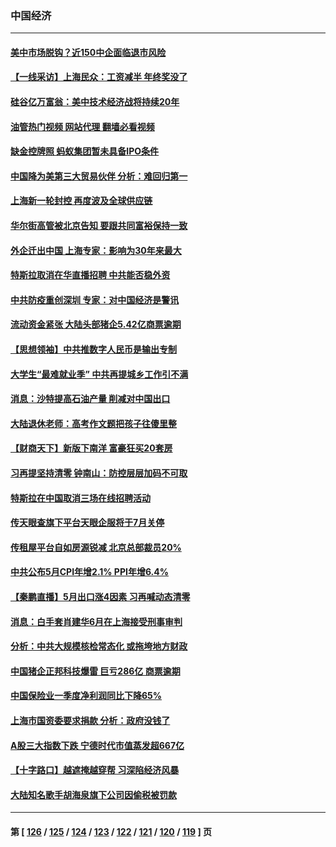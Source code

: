 ### 中国经济
---
#### [美中市场脱钩？近150中企面临退市风险](../../pages/ncid283/n13759737.md?06151245) 
#### [【一线采访】上海民众：工资减半 年终奖没了](../../pages/ncid283/n13759643.md?06151245) 
#### [硅谷亿万富翁：美中技术经济战将持续20年](../../pages/ncid283/n13759522.md?06151245) 
#### [油管热门视频 网站代理 翻墙必看视频](http://209.222.30.114:81/youtube.html?06151245)
#### [缺金控牌照 蚂蚁集团暂未具备IPO条件](../../pages/ncid283/n13759566.md?06151245) 
#### [中国降为美第三大贸易伙伴 分析：难回归第一](../../pages/ncid283/n13759515.md?06151245) 
#### [上海新一轮封控 再度波及全球供应链](../../pages/ncid283/n13759222.md?06151245) 
#### [华尔街高管被北京告知 要跟共同富裕保持一致](../../pages/ncid283/n13759067.md?06151245) 
#### [外企迁出中国 上海专家：影响为30年来最大](../../pages/ncid283/n13758317.md?06151245) 
#### [特斯拉取消在华直播招聘 中共能否稳外资](../../pages/ncid283/n13758840.md?06151245) 
#### [中共防疫重创深圳 专家：对中国经济是警讯](../../pages/ncid283/n13758467.md?06151245) 
#### [流动资金紧张 大陆头部猪企5.42亿商票逾期](../../pages/ncid283/n13758510.md?06151245) 
#### [【思想领袖】中共推数字人民币是输出专制](../../pages/ncid283/n13742264.md?06151245) 
#### [大学生“最难就业季” 中共再提城乡工作引不满](../../pages/ncid283/n13757951.md?06151245) 
#### [消息：沙特提高石油产量 削减对中国出口](../../pages/ncid283/n13757295.md?06151245) 
#### [大陆退休老师：高考作文题把孩子往傻里整](../../pages/ncid283/n13757103.md?06151245) 
#### [【财商天下】新版下南洋 富豪狂买20套房](../../pages/ncid283/n13756795.md?06151245) 
#### [习再提坚持清零 钟南山：防控层层加码不可取](../../pages/ncid283/n13756635.md?06151245) 
#### [特斯拉在中国取消三场在线招聘活动](../../pages/ncid283/n13756628.md?06151245) 
#### [传天眼查旗下平台天眼企服将于7月关停](../../pages/ncid283/n13756707.md?06151245) 
#### [传租屋平台自如房源锐减  北京总部裁员20%](../../pages/ncid283/n13756514.md?06151245) 
#### [中共公布5月CPI年增2.1% PPI年增6.4%](../../pages/ncid283/n13756337.md?06151245) 
#### [【秦鹏直播】5月出口涨4因素 习再喊动态清零](../../pages/ncid283/n13756107.md?06151245) 
#### [消息：白手套肖建华6月在上海接受刑事审判](../../pages/ncid283/n13756111.md?06151245) 
#### [分析：中共大规模核检常态化 或拖垮地方财政](../../pages/ncid283/n13756065.md?06151245) 
#### [中国猪企正邦科技爆雷 巨亏286亿 商票逾期](../../pages/ncid283/n13756102.md?06151245) 
#### [中国保险业一季度净利润同比下降65%](../../pages/ncid283/n13756054.md?06151245) 
#### [上海市国资委要求捐款 分析：政府没钱了](../../pages/ncid283/n13755948.md?06151245) 
#### [A股三大指数下跌 宁德时代市值蒸发超667亿](../../pages/ncid283/n13756011.md?06151245) 
#### [【十字路口】越遮掩越穿帮 习深陷经济风暴](../../pages/ncid283/n13755786.md?06151245) 
#### [大陆知名歌手胡海泉旗下公司因偷税被罚款](../../pages/ncid283/n13755976.md?06151245) 

---
#### 第 [ [126](./126.md?06151245) / [125](./125.md?06151245) / [124](./124.md?06151245) / [123](./123.md?06151245) / [122](./122.md?06151245) / [121](./121.md?06151245) / [120](./120.md?06151245) / [119](./119.md?06151245) ] 页
